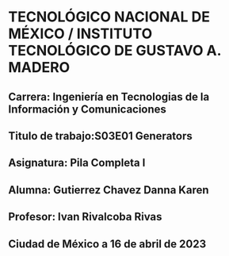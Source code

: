 #  TECNOLÓGICO NACIONAL DE MÉXICO / INSTITUTO TECNOLÓGICO DE GUSTAVO A. MADERO

##  Carrera: Ingeniería en Tecnologias de la Información y Comunicaciones

## Titulo de trabajo:S03E01 Generators

## Asignatura: Pila Completa l

## Alumna: Gutierrez Chavez Danna Karen

## Profesor: Ivan Rivalcoba Rivas

## Ciudad de México a 16 de abril de 2023

